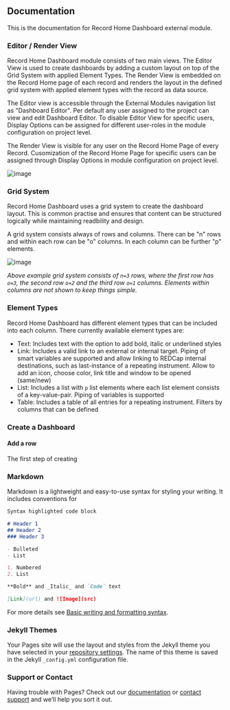 ## Documentation
This is the documentation for Record Home Dashboard external module.

### Editor / Render View
Record Home Dashboard module consists of two main views. The Editor View is used to create dashboards by adding a custom layout on top of the Grid System with applied Element Types. The Render View is embedded on the Record Home page of each record and renders the layout in the defined grid system with applied element types with the record as data source.

The Editor view is accessible through the External Modules navigation list as "Dashboard Editor". Per default any user assigned to the project can view and edit Dashboard Editor. To disable Editor View for specific users, Display Options can be assigned for different user-roles in the module configuration on project level.

The Render View is visible for any user on the Record Home Page of every Record. Cusomization of the Record Home Page for specific users can be assigned through Display Options in module configuration on project level.

![image](https://user-images.githubusercontent.com/75415872/143218228-10290d8b-c547-4b06-85f7-dbfda77ef688.png)


### Grid System
Record Home Dashboard uses a grid system to create the dashboard layout. This is common practise and ensures that content can be structured logically while maintaining readbility and design.

A grid system consists always of rows and columns.
There can be "n" rows and within each row can be "o" columns.
In each column can be further "p" elements.

![image](https://user-images.githubusercontent.com/75415872/143214704-c4514352-e529-435b-a372-623e5d1412ed.png)

*Above example grid system consists of `n=3` rows, where the first row has `o=3`, the second row `o=2` and the third row `o=1` columns. Elements within columns are not shown to keep things simple.*

### Element Types
Record Home Dashboard has different element types that can be included into each column. There currently available element types are:

- Text: Includes text with the option to add bold, italic or underlined styles
- Link: Includes a valid link to an external or internal target. Piping of smart variables are supported and allow linking to REDCap internal destinations, such as last-instance of a repeating instrument. Allow to add an icon, choose color, link title and window to be opened (same/new)
- List: Includes a list with `p` list elements where each list element consists of a key-value-pair. Piping of variables is supported
- Table: Includes a table of all entries for a repeating instrument. Filters by columns that can be defined

### Create a Dashboard

#### Add a row
The first step of creating

### Markdown

Markdown is a lightweight and easy-to-use syntax for styling your writing. It includes conventions for

```markdown
Syntax highlighted code block

# Header 1
## Header 2
### Header 3

- Bulleted
- List

1. Numbered
2. List

**Bold** and _Italic_ and `Code` text

[Link](url) and ![Image](src)
```

For more details see [Basic writing and formatting syntax](https://docs.github.com/en/github/writing-on-github/getting-started-with-writing-and-formatting-on-github/basic-writing-and-formatting-syntax).

### Jekyll Themes

Your Pages site will use the layout and styles from the Jekyll theme you have selected in your [repository settings](https://github.com/tertek/redcap-record-home-dashboard/settings/pages). The name of this theme is saved in the Jekyll `_config.yml` configuration file.

### Support or Contact

Having trouble with Pages? Check out our [documentation](https://docs.github.com/categories/github-pages-basics/) or [contact support](https://support.github.com/contact) and we’ll help you sort it out.
